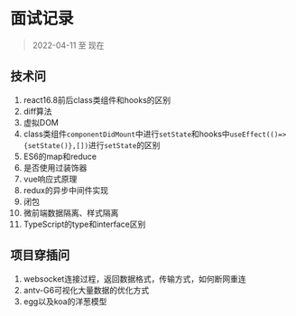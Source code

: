 # 面试记录

> 2022-04-11 至 现在

## 技术问

1. react16.8前后class类组件和hooks的区别
2. diff算法
3. 虚拟DOM
4. class类组件`componentDidMount`中进行`setState`和hooks中`useEffect(()=>{setState()},[])`进行`setState`的区别
5. ES6的map和reduce
6. 是否使用过装饰器
7. vue响应式原理
8. redux的异步中间件实现
9. 闭包
10. 微前端数据隔离、样式隔离
11. TypeScript的type和interface区别

## 项目穿插问

1. websocket连接过程，返回数据格式，传输方式，如何断网重连
2. antv-G6可视化大量数据的优化方式
3. egg以及koa的洋葱模型

